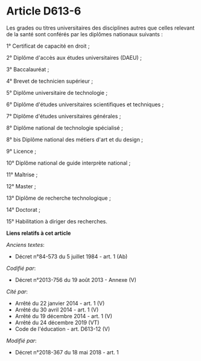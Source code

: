 # Article D613-6

Les grades ou titres universitaires des disciplines autres que celles relevant de la santé sont conférés par les diplômes
nationaux suivants :

1° Certificat de capacité en droit ;

2° Diplôme d'accès aux études universitaires (DAEU) ;

3° Baccalauréat ;

4° Brevet de technicien supérieur ;

5° Diplôme universitaire de technologie ;

6° Diplôme d'études universitaires scientifiques et techniques ;

7° Diplôme d'études universitaires générales ;

8° Diplôme national de technologie spécialisé ;

8° bis Diplôme national des métiers d'art et du design ;

9° Licence ;

10° Diplôme national de guide interprète national ;

11° Maîtrise ;

12° Master ;

13° Diplôme de recherche technologique ;

14° Doctorat ;

15° Habilitation à diriger des recherches.

**Liens relatifs à cet article**

_Anciens textes_:

  - Décret n°84-573 du 5 juillet 1984 - art. 1 (Ab)

_Codifié par_:

  - Décret n°2013-756 du 19 août 2013 -  Annexe (V)

_Cité par_:

  - Arrêté du 22 janvier 2014 - art. 1 (V)
  - Arrêté du 30 avril 2014 - art. 1 (V)
  - Arrêté du 19 décembre 2014 - art. 1 (V)
  - Arrêté du 24 décembre 2019 (VT)
  - Code de l'éducation - art. D613-12 (V)

_Modifié par_:

  - Décret n°2018-367 du 18 mai 2018 - art. 1
